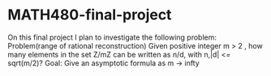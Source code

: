 MATH480-final-project
=====================
On this final project I plan to investigate the following problem:
Problem(range of rational reconstruction)
Given positive integer m > 2 , how many elements in the set Z/mZ
can be written as n/d, with n,|d| <= sqrt(m/2)?
Goal: Give an asymptotic formula as m -> infty

